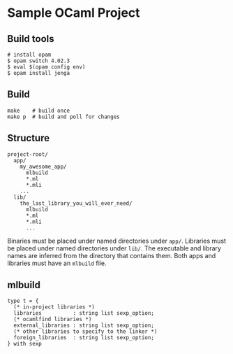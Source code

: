 Sample OCaml Project
====================

Build tools
-----------

    # install opam
    $ opam switch 4.02.3
    $ eval $(opam config env)
    $ opam install jenga

Build
-----

    make    # build once
    make p  # build and poll for changes

Structure
---------

    project-root/
      app/
        my_awesome_app/
          mlbuild
          *.ml
          *.mli
        ...
      lib/
        the_last_library_you_will_ever_need/
          mlbuild
          *.ml
          *.mli
          ...

Binaries must be placed under named directories under `app/`.
Libraries must be placed under named directories under `lib/`.  The
executable and library names are inferred from the directory that
contains them.  Both apps and libraries must have an `mlbuild` file.

mlbuild
-------

    type t = {
      (* in-project libraries *)
      libraries          : string list sexp_option;
      (* ocamlfind libraries *)
      external_libraries : string list sexp_option;
      (* other libraries to specify to the linker *)
      foreign_libraries  : string list sexp_option;
    } with sexp
